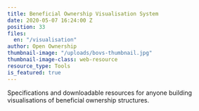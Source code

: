 ```yaml
---
title: Beneficial Ownership Visualisation System
date: 2020-05-07 16:24:00 Z
position: 33
files:
  en: "/visualisation"
author: Open Ownership
thumbnail-image: "/uploads/bovs-thumbnail.jpg"
thumbnail-image-class: web-resource
resource_type: Tools
is_featured: true
---
```


Specifications and downloadable resources for anyone building visualisations of
beneficial ownership structures.
